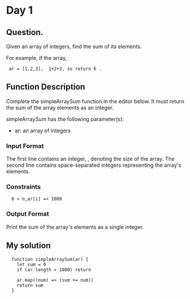 # Day 1

## Question.

Given an array of integers, find the sum of its elements.

For example, if the array,
```
 ar = [1,2,3],  1+2+3, so return 6 .
``` 

## Function Description

Complete the simpleArraySum function in the editor below. It must return the sum of the array elements as an integer.

simpleArraySum has the following parameter(s):

- ar: an array of integers

### Input Format

The first line contains an integer, , denoting the size of the array.
The second line contains  space-separated integers representing the array's elements.

### Constraints

```
  0 < n,ar[i] =< 1000
```

### Output Format

Print the sum of the array's elements as a single integer.

## My solution
```
  function simpleArraySum(ar) {
    let sum = 0
    if (ar.length > 1000) return

    ar.map((num) => (sum += num))
    return sum
  }
```